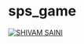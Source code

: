 # sps_game
<a href="https://git.io/typing-svg"><img src="https://readme-typing-svg.herokuapp.com?font=Fira+Code&pause=1000&color=22F778&background=4EFF6700&multiline=true&width=435&lines=A+Simple+(Stone%2C+Paper%2C+Scissor)Game" alt="SHIVAM SAINI" /></a>
